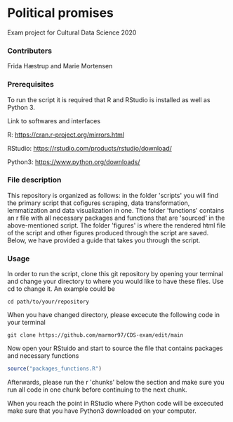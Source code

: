 # Political promises
Exam project for Cultural Data Science 2020

### Contributers
Frida Hæstrup and Marie Mortensen

### Prerequisites
To run the script it is required that R and RStudio is installed as well as Python 3.

Link to softwares and interfaces

R: https://cran.r-project.org/mirrors.html

RStudio: https://rstudio.com/products/rstudio/download/

Python3: https://www.python.org/downloads/ 

### File description
This repository is organized as follows: in the folder 'scripts' you will find the primary script that cofigures scraping, data transformation, lemmatization and data visualization in one. The folder 'functions' contains an r file with all necessary packages and functions that are 'sourced' in the above-mentioned script. The folder 'figures' is where the rendered html file of the script and other figures produced through the script are saved. Below, we have provided a guide that takes you through the script.

### Usage 
In order to run the script, clone this git repository by opening your terminal and change your directory to where you would like to have these files. Use cd to change it. An example could be 

```cd path/to/your/repository```

When you have changed directory, please excecute the following code in your terminal 

```git clone https://github.com/marmor97/CDS-exam/edit/main``` 

Now open your RStuido and start to source the file that contains packages and necessary functions
 
 ```r
 source("packages_functions.R")
 ```
 
Afterwards, please run the r 'chunks' below the section and make sure you run all code in one chunk before continuing to the next chunk.

When you reach the point in RStudio where Python code will be excecuted make sure that you have Python3 downloaded on your computer.

